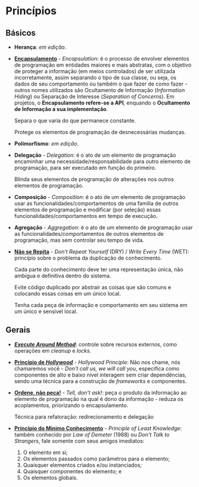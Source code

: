 # Princípios

## Básicos

* **Herança**: _em edição_.

* [**Encapsulamento**](http://wiki.c2.com/?EncapsulationDefinition
  "Encapsulation") - _Encapsulation_: é o processo de envolver elementos de
  programação em entidades maiores e mais abstratas, com o objetivo de proteger
  a informação (em meios controlados) de ser utilizada incorretamente, assim
  separando o tipo de sua classe, ou seja, os dados de seu comportamento ou
  também o que fazer de como fazer - outros nomes utilizados são Ocultamento de
  Informação (_Information Hiding_) ou Separação de Interesse (_Separation of
  Concerns_). Em projetos, o **Encapsulamento refere-se a API**, enquando o
  **Ocultamento de Informação a sua implementação**.

  Separa o que varia do que permanece constante.

  Protege os elementos de programação de desnecessárias mudanças.

* **Polimorfismo**: _em edição_.

* **Delegação** - _Delegation_: é o ato de um elemento de programação encaminhar
  uma necessidade/responsabilidade para outro elemento de programação, para ser
  executado em função do primeiro.

  Blinda seus elementos de programação de alterações nos outros elementos de
  programação.

* **Composição** - _Composition_: é o ato de um elemento de programação usar as
  funcionalidades/comportamentos de uma família de outros elementos de
  programação e modificar (por seleção) essas funcionalidades/comportamentos em
  tempo de execução.

* **Agregação** - _Aggregation_: é o ato de um elemento de programação usar as
  funcionalidades/comportamentos de outros elementos de programação, mas sem
  controlar seu tempo de vida.

* [**Não se Repita**](http://wiki.c2.com/?DontRepeatYourself "Don't Repeat
  Yourself") - _Don’t Repeat Yourself_ (DRY) / _Write Every Time_ (WET):
  princípio sobre o problema da duplicação de conhecimento.

  Cada parte do conhecimento deve ter uma representação única, não ambígua e
  definitiva dentro do sistema.

  Evite código duplicado por abstrair as coisas que são comuns e colocando essas
  coisas em um único local.

  Tenha cada peça de informação e comportamento em seu sistema em um único e
  sensível local.

## Gerais

* [**_Execute Around Method_**](http://wiki.c2.com/?ExecuteAroundMethod "Execute
  Around Method"): controle sobre recursos externos, como operações em _cleanup_
  e _locks_.

* [**Princípio de _Hollywood_**](http://wiki.c2.com/?HollywoodPrinciple
  "Hollywood Principle") - _Hollywood Principle_: Não nos chame, nós chamaremos
  você - _Don't call us, we will call you_, especifica como componentes de alto
  e baixo nível interagem sem criar dependências, sendo uma técnica para a
  construção de _frameworks_ e componentes.

* [**Ordene, não peça!**](http://wiki.c2.com/?TellDontAsk "Tell, don't ask!") -
  _Tell, don't ask!_: peça o produto da informação ao elemento de programação na
  qual é dono da informação - reduza os acoplamentos, priorizando o
  encapsulamento.

  Técnica para refatoração: redirecionamento e delegação

* [**Princípio do Mínimo Conhecimento**](http://wiki.c2.com/?LawOfDemeter
  "Principle of Least Knowledge") - _Principle of Least Knowledge_: também
  conhecido por _Law of Demeter_ (1988) ou _Don't Talk to Strangers_, fale
  somente com seus amigos imediatos:

  1. O elemento em si;
  2. Os elementos passados como parâmetros para o elemento;
  3. Quaisquer elementos criados e/ou instanciados;
  4. Quaisquer componentes do elemento; e
  5. Os elementos globais.

